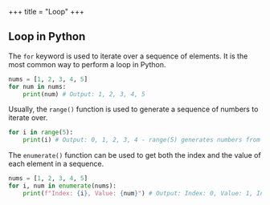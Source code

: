 +++
title = "Loop"
+++

## Loop in Python

The `for` keyword is used to iterate over a sequence of elements. It is the most common way to perform a loop in Python.

```python
nums = [1, 2, 3, 4, 5]
for num in nums:
    print(num) # Output: 1, 2, 3, 4, 5
```

Usually, the `range()` function is used to generate a sequence of numbers to iterate over.

```python
for i in range(5):
    print(i) # Output: 0, 1, 2, 3, 4 - range(5) generates numbers from 0 to 4
```

The `enumerate()` function can be used to get both the index and the value of each element in a sequence.

```python
nums = [1, 2, 3, 4, 5]
for i, num in enumerate(nums):
    print(f"Index: {i}, Value: {num}") # Output: Index: 0, Value: 1, Index: 1, Value: 2, Index: 2, Value: 3, Index: 3, Value: 4, Index: 4, Value: 5
```
